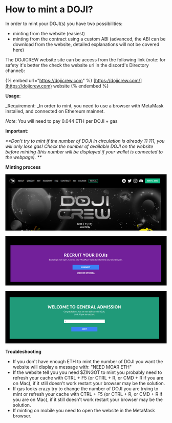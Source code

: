 # How to mint a DOJI?

In order to mint your DOJI(s) you have two possibilities:&#x20;

* minting from the website (easiest)
* minting from the contract using a custom ABI (advanced, the ABI can be download from the website, detailed explanations will not be covered here)

The DOJICREW website site can be access from the following link (note: for safety it's better the check the website url in the discord's Directory channel):

{% embed url="https://dojicrew.com" %}
[https://dojicrew.com/](https://dojicrew.com) website
{% endembed %}

**Usage**:

_Requirement: _In order to mint, you need to use a browser with MetaMask installed, and connected on Ethereum mainnet.

_Note_: You will need to pay 0.044 ETH per DOJI + gas

**Important**:

_**Don't try to mint if the number of DOJI in circulation is already 11 111, you will only lose gas! Check the number of available DOJI on the website before minting (this number will be displayed if your wallet is connected to the webpage). **_

**Minting process**

![Click on "MINT | .044 ETH" to access the Mint page](<../.gitbook/assets/image (4).png>)

![Click on "CONNECT" to connect your Metamask to the website, and validate the following connection request](<../.gitbook/assets/image (3).png>)

![Enter how many DOJI you want to mint and click on "MINT", you will then have to validate the MetaMask transaction](<../.gitbook/assets/image (2).png>)

**Troubleshooting**

* If you don't have enough ETH to mint the number of DOJI you want the website will display a message with: "NEED MOAR ETH"
* If the website tell you you need $ZINGOT to mint you probably need to refresh your cache with CTRL + F5 (or CTRL + R, or CMD + R if you are on Mac), if it still doesn't work restart your browser may be the solution.&#x20;
* If gas looks crazy try to change the number of DOJI you are trying to mint or refresh your cache with CTRL + F5 (or CTRL + R, or CMD + R if you are on Mac), if it still doesn't work restart your browser may be the solution.&#x20;
* If minting on mobile you need to open the website in the MetaMask browser.&#x20;
